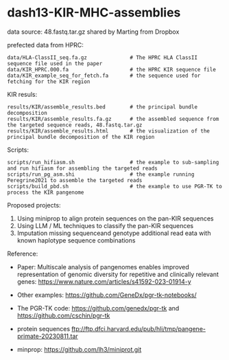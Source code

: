 # dash13-KIR-MHC-assemblies

data source: 48.fastq.tar.gz shared by Marting from Dropbox

prefected data from HPRC:

```
data/HLA-ClassII_seq.fa.gz              # The HPRC HLA ClassII sequence file used in the paper
data/KIR_HPRC.000.fa                    # the HPRC KIR sequence file
data/KIR_example_seq_for_fetch.fa       # the sequence used for fetching for the KIR region
```

KIR resuls:

```
results/KIR/assemble_results.bed        # the principal bundle decomposition 
results/KIR/assemble_results.fa.gz      # the assembled sequence from the targeted sequence reads, 48.fastq.tar.gz
results/KIR/assemble_results.html       # the visualization of the principal bundle decomposition of the KIR region
```

Scripts:

```
scripts/run_hifiasm.sh                  # the example to sub-sampling and run hifiasm for assembling the targeted reads
scripts/run_pg_asm.shi                  # the example running Peregrine2021 to assemble the targeted reads
scripts/build_pbd.sh                    # the example to use PGR-TK to process the KIR pangenome
```


Proposed projects:

1. Using miniprop to align protein sequences on the pan-KIR sequences
2. Using LLM / ML techniques to classify the pan-KIR sequences
4. Imputation missing sequenceand genotype additional read eata with known haplotype sequence combinations


Reference:

- Paper: Multiscale analysis of pangenomes enables improved representation of genomic diversity for repetitive and clinically relevant genes: https://www.nature.com/articles/s41592-023-01914-y

- Other examples: https://github.com/GeneDx/pgr-tk-notebooks/

- The PGR-TK code: https://github.com/genedx/pgr-tk and https://github.com/cschin/pgr-tk

- protein sequences ftp://ftp.dfci.harvard.edu/pub/hli/tmp/pangene-primate-20230811.tar

- minprop: https://github.com/lh3/miniprot.git





